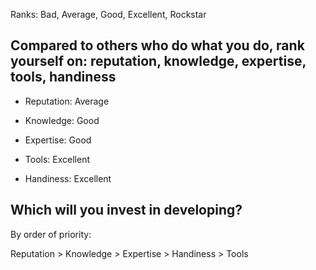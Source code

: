 Ranks: Bad, Average, Good, Excellent, Rockstar
## Compared to others who do what you do, rank yourself on: reputation, knowledge, expertise, tools, handiness ##

- Reputation: Average

- Knowledge: Good

- Expertise: Good

- Tools: Excellent

- Handiness: Excellent

## Which will you invest in developing? ##

By order of priority:

Reputation > Knowledge > Expertise > Handiness > Tools
